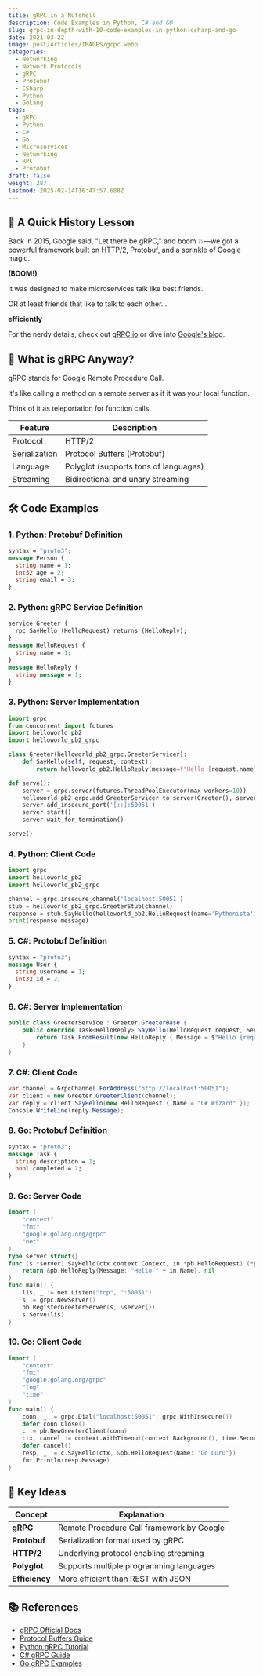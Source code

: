 ```yaml
---
title: gRPC in a Nutshell
description: Code Examples in Python, C# and GO
slug: grpc-in-depth-with-10-code-examples-in-python-csharp-and-go
date: 2021-03-22
image: post/Articles/IMAGES/grpc.webp
categories:
  - Networking
  - Network Protocols
  - gRPC
  - Protobuf
  - CSharp
  - Python
  - GoLang
tags:
  - gRPC
  - Python
  - C#
  - Go
  - Microservices
  - Networking
  - RPC
  - Protobuf
draft: false
weight: 287
lastmod: 2025-02-14T16:47:57.688Z
---
```

## 📜 A Quick History Lesson

Back in 2015, Google said, "Let there be gRPC," and boom 💥—we got a powerful framework built on HTTP/2, Protobuf, and a sprinkle of Google magic.

**(BOOM!)**

It was designed to make microservices talk like best friends.

OR at least friends that like to talk to each other...

**efficiently**

For the nerdy details, check out [gRPC.io](https://grpc.io/) or dive into [Google's blog](https://developers.google.com/protocol-buffers/).

## 🧠 What is gRPC Anyway?

gRPC stands for Google Remote Procedure Call.

It's like calling a method on a remote server as if it was your local function.

Think of it as teleportation for function calls.

| Feature       | Description                           |
| ------------- | ------------------------------------- |
| Protocol      | HTTP/2                                |
| Serialization | Protocol Buffers (Protobuf)           |
| Language      | Polyglot (supports tons of languages) |
| Streaming     | Bidirectional and unary streaming     |

## 🛠️ Code Examples

### 1. Python: Protobuf Definition

```proto
syntax = "proto3";
message Person {
  string name = 1;
  int32 age = 2;
  string email = 3;
}
```

### 2. Python: gRPC Service Definition

```proto
service Greeter {
  rpc SayHello (HelloRequest) returns (HelloReply);
}
message HelloRequest {
  string name = 1;
}
message HelloReply {
  string message = 1;
}
```

### 3. Python: Server Implementation

```python
import grpc
from concurrent import futures
import helloworld_pb2
import helloworld_pb2_grpc

class Greeter(helloworld_pb2_grpc.GreeterServicer):
    def SayHello(self, request, context):
        return helloworld_pb2.HelloReply(message=f"Hello {request.name}!")

def serve():
    server = grpc.server(futures.ThreadPoolExecutor(max_workers=10))
    helloworld_pb2_grpc.add_GreeterServicer_to_server(Greeter(), server)
    server.add_insecure_port('[::]:50051')
    server.start()
    server.wait_for_termination()

serve()
```

### 4. Python: Client Code

```python
import grpc
import helloworld_pb2
import helloworld_pb2_grpc

channel = grpc.insecure_channel('localhost:50051')
stub = helloworld_pb2_grpc.GreeterStub(channel)
response = stub.SayHello(helloworld_pb2.HelloRequest(name='Pythonista'))
print(response.message)
```

### 5. C#: Protobuf Definition

```proto
syntax = "proto3";
message User {
  string username = 1;
  int32 id = 2;
}
```

### 6. C#: Server Implementation

```csharp
public class GreeterService : Greeter.GreeterBase {
    public override Task<HelloReply> SayHello(HelloRequest request, ServerCallContext context) {
        return Task.FromResult(new HelloReply { Message = $"Hello {request.Name}" });
    }
}
```

### 7. C#: Client Code

```csharp
var channel = GrpcChannel.ForAddress("http://localhost:50051");
var client = new Greeter.GreeterClient(channel);
var reply = client.SayHello(new HelloRequest { Name = "C# Wizard" });
Console.WriteLine(reply.Message);
```

### 8. Go: Protobuf Definition

```proto
syntax = "proto3";
message Task {
  string description = 1;
  bool completed = 2;
}
```

### 9. Go: Server Code

```go
import (
	"context"
	"fmt"
	"google.golang.org/grpc"
	"net"
)
type server struct{}
func (s *server) SayHello(ctx context.Context, in *pb.HelloRequest) (*pb.HelloReply, error) {
	return &pb.HelloReply{Message: "Hello " + in.Name}, nil
}
func main() {
	lis, _ := net.Listen("tcp", ":50051")
	s := grpc.NewServer()
	pb.RegisterGreeterServer(s, &server{})
	s.Serve(lis)
}
```

### 10. Go: Client Code

```go
import (
	"context"
	"fmt"
	"google.golang.org/grpc"
	"log"
	"time"
)
func main() {
	conn, _ := grpc.Dial("localhost:50051", grpc.WithInsecure())
	defer conn.Close()
	c := pb.NewGreeterClient(conn)
	ctx, cancel := context.WithTimeout(context.Background(), time.Second)
	defer cancel()
	resp, _ := c.SayHello(ctx, &pb.HelloRequest{Name: "Go Guru"})
	fmt.Println(resp.Message)
}
```

## 🔑 Key Ideas

| Concept        | Explanation                               |
| -------------- | ----------------------------------------- |
| **gRPC**       | Remote Procedure Call framework by Google |
| **Protobuf**   | Serialization format used by gRPC         |
| **HTTP/2**     | Underlying protocol enabling streaming    |
| **Polyglot**   | Supports multiple programming languages   |
| **Efficiency** | More efficient than REST with JSON        |

## 📚 References

* [gRPC Official Docs](https://grpc.io/docs/)
* [Protocol Buffers Guide](https://developers.google.com/protocol-buffers/)
* [Python gRPC Tutorial](https://grpc.io/docs/languages/python/)
* [C# gRPC Guide](https://learn.microsoft.com/en-us/aspnet/core/grpc/)
* [Go gRPC Examples](https://grpc.io/docs/languages/go/)
